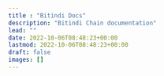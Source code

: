 ```yaml
---
title : "Bitindi Docs"
description: "Bitindi Chain documentation"
lead: ""
date: 2022-10-06T08:48:23+00:00
lastmod: 2022-10-06T08:48:23+00:00
draft: false
images: []
---
```


